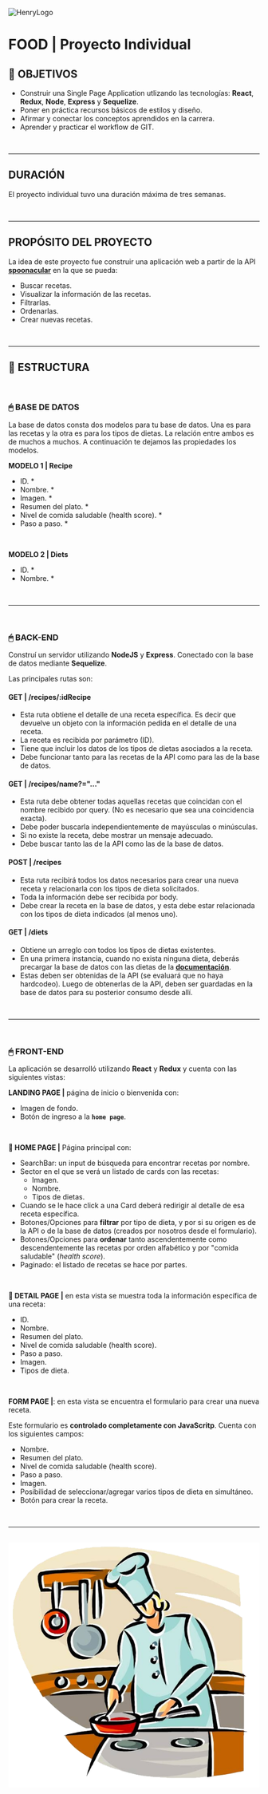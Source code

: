 ![HenryLogo](https://d31uz8lwfmyn8g.cloudfront.net/Assets/logo-henry-white-lg.png)

# **FOOD** | Proyecto Individual

## **📌 OBJETIVOS**

-  Construir una Single Page Application utlizando las tecnologías: **React**, **Redux**, **Node**, **Express** y **Sequelize**.
-  Poner en práctica recursos básicos de estilos y diseño.
-  Afirmar y conectar los conceptos aprendidos en la carrera.
-  Aprender y practicar el workflow de GIT.

<br />

---

## **DURACIÓN**

El proyecto individual tuvo una duración máxima de tres semanas.

<br />

---

## **PROPÓSITO DEL PROYECTO**

La idea de este proyecto fue construir una aplicación web a partir de la API [**spoonacular**](https://spoonacular.com/food-api) en la que se pueda:

-  Buscar recetas.
-  Visualizar la información de las recetas.
-  Filtrarlas.
-  Ordenarlas.
-  Crear nuevas recetas.

<br />

---

## **📁 ESTRUCTURA**

<br />

### **🖱 BASE DE DATOS**

La base de datos consta dos modelos para tu base de datos. Una es para las recetas y la otra es para los tipos de dietas. La relación entre ambos es de muchos a muchos. A continuación te dejamos las propiedades los modelos.

**MODELO 1 | Recipe**

-  ID. \*
-  Nombre. \*
-  Imagen. \*
-  Resumen del plato. \*
-  Nivel de comida saludable (health score). \*
-  Paso a paso. \*

<br />

**MODELO 2 | Diets**

-  ID. \*
-  Nombre. \*

<br />

---

<br />

### **🖱 BACK-END**

Construí un servidor utilizando **NodeJS** y **Express**. Conectado con la base de datos mediante **Sequelize**.

Las principales rutas son:

#### **GET | /recipes/:idRecipe**

-  Esta ruta obtiene el detalle de una receta específica. Es decir que devuelve un objeto con la información pedida en el detalle de una receta.
-  La receta es recibida por parámetro (ID).
-  Tiene que incluir los datos de los tipos de dietas asociados a la receta.
-  Debe funcionar tanto para las recetas de la API como para las de la base de datos.

#### **GET | /recipes/name?="..."**

-  Esta ruta debe obtener todas aquellas recetas que coincidan con el nombre recibido por query. (No es necesario que sea una coincidencia exacta).
-  Debe poder buscarla independientemente de mayúsculas o minúsculas.
-  Si no existe la receta, debe mostrar un mensaje adecuado.
-  Debe buscar tanto las de la API como las de la base de datos.

#### **POST | /recipes**

-  Esta ruta recibirá todos los datos necesarios para crear una nueva receta y relacionarla con los tipos de dieta solicitados.
-  Toda la información debe ser recibida por body.
-  Debe crear la receta en la base de datos, y esta debe estar relacionada con los tipos de dieta indicados (al menos uno).

#### **GET | /diets**

-  Obtiene un arreglo con todos los tipos de dietas existentes.
-  En una primera instancia, cuando no exista ninguna dieta, deberás precargar la base de datos con las dietas de la [**documentación**](https://spoonacular.com/food-api/docs#Diets).
-  Estas deben ser obtenidas de la API (se evaluará que no haya hardcodeo). Luego de obtenerlas de la API, deben ser guardadas en la base de datos para su posterior consumo desde allí.

<br />

---

<br />

### **🖱 FRONT-END**

La aplicación se desarrolló utilizando **React** y **Redux** y cuenta con las siguientes vistas:

**LANDING PAGE |** página de inicio o bienvenida con:

-  Imagen de fondo.
-  Botón de ingreso a la **`home page`**.

<br />

**📍 HOME PAGE |** Página principal con:

-  SearchBar: un input de búsqueda para encontrar recetas por nombre.
-  Sector en el que se verá un listado de cards con las recetas:
   -  Imagen.
   -  Nombre.
   -  Tipos de dietas.
-  Cuando se le hace click a una Card deberá redirigir al detalle de esa receta específica.
-  Botones/Opciones para **filtrar** por tipo de dieta, y por si su origen es de la API o de la base de datos (creados por nosotros desde el formulario).
-  Botones/Opciones para **ordenar** tanto ascendentemente como descendentemente las recetas por orden alfabético y por "comida saludable" (_health score_).
-  Paginado: el listado de recetas se hace por partes.

<br />

**📍 DETAIL PAGE |** en esta vista se muestra toda la información específica de una receta:

-  ID.
-  Nombre.
-  Resumen del plato.
-  Nivel de comida saludable (health score).
-  Paso a paso.
-  Imagen.
-  Tipos de dieta.

<br />

**FORM PAGE |**: en esta vista se encuentra el formulario para crear una nueva receta.

Este formulario es **controlado completamente con JavaScritp**. Cuenta con los siguientes campos:

-  Nombre.
-  Resumen del plato.
-  Nivel de comida saludable (health score).
-  Paso a paso.
-  Imagen.
-  Posibilidad de seleccionar/agregar varios tipos de dieta en simultáneo.
-  Botón para crear la receta.

<br />

---

<br />


<div align="center">
<img src="./cooking.png" alt="" />
</div>
